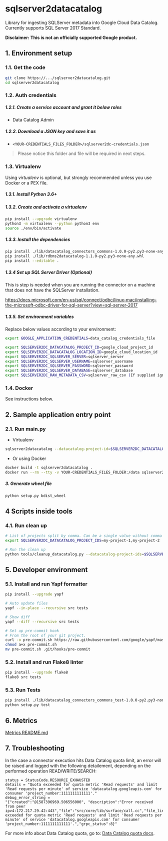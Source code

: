 # sqlserver2datacatalog

Library for ingesting SQLServer metadata into Google Cloud Data Catalog.
Currently supports SQL Server 2017 Standard.

**Disclaimer: This is not an officially supported Google product.**

## 1. Environment setup

### 1.1. Get the code

````bash
git clone https://.../sqlserver2datacatalog.git
cd sqlserver2datacatalog
````

### 1.2. Auth credentials

##### 1.2.1. Create a service account and grant it below roles

- Data Catalog Admin

##### 1.2.2. Download a JSON key and save it as
- `<YOUR-CREDENTIALS_FILES_FOLDER>/sqlserver2dc-credentials.json`

> Please notice this folder and file will be required in next steps.

### 1.3. Virtualenv

Using *virtualenv* is optional, but strongly recommended unless you use Docker or a PEX file.

##### 1.3.1. Install Python 3.6+

##### 1.3.2. Create and activate a *virtualenv*

```bash
pip install --upgrade virtualenv
python3 -m virtualenv --python python3 env
source ./env/bin/activate
```

##### 1.3.3. Install the dependencies

```bash
pip install ./lib/datacatalog_connectors_commons-1.0.0-py2.py3-none-any.whl
pip install ./lib/rdbms2datacatalog-1.1.0-py2.py3-none-any.whl
pip install --editable .
```

##### 1.3.4 Set up SQL Server Driver  (Optional)
This is step is needed when you are running the connector on a machine that does not have the SQLServer installation.

https://docs.microsoft.com/en-us/sql/connect/odbc/linux-mac/installing-the-microsoft-odbc-driver-for-sql-server?view=sql-server-2017


##### 1.3.5. Set environment variables

Replace below values according to your environment:

```bash
export GOOGLE_APPLICATION_CREDENTIALS=data_catalog_credentials_file

export SQLSERVER2DC_DATACATALOG_PROJECT_ID=google_cloud_project_id
export SQLSERVER2DC_DATACATALOG_LOCATION_ID=google_cloud_location_id
export SQLSERVER2DC_SQLSERVER_SERVER=sqlserver_server
export SQLSERVER2DC_SQLSERVER_USERNAME=sqlserver_username
export SQLSERVER2DC_SQLSERVER_PASSWORD=sqlserver_password
export SQLSERVER2DC_SQLSERVER_DATABASE=sqlserver_database
export SQLSERVER2DC_RAW_METADATA_CSV=sqlserver_raw_csv (If supplied ignores the SQLSERVER server credentials)

```

### 1.4. Docker

See instructions below.

## 2. Sample application entry point

### 2.1. Run main.py

- Virtualenv

```bash
sqlserver2datacatalog --datacatalog-project-id=$SQLSERVER2DC_DATACATALOG_PROJECT_ID --datacatalog-location-id=$SQLSERVER2DC_DATACATALOG_LOCATION_ID --sqlserver-host=$SQLSERVER2DC_SQLSERVER_SERVER --sqlserver-user=$SQLSERVER2DC_SQLSERVER_USERNAME --sqlserver-pass=$SQLSERVER2DC_SQLSERVER_PASSWORD --sqlserver-database=$SQLSERVER2DC_SQLSERVER_DATABASE  --raw-metadata-csv=$SQLSERVER2DC_RAW_METADATA_CSV      
```

- Or using Docker

```bash
docker build -t sqlserver2datacatalog .
docker run --rm --tty -v YOUR-CREDENTIALS_FILES_FOLDER:/data sqlserver2datacatalog --datacatalog-project-id=$SQLSERVER2DC_DATACATALOG_PROJECT_ID --datacatalog-location-id=$SQLSERVER2DC_DATACATALOG_LOCATION_ID --sqlserver-host=$SQLSERVER2DC_SQLSERVER_SERVER --sqlserver-user=$SQLSERVER2DC_SQLSERVER_USERNAME --sqlserver-pass=$SQLSERVER2DC_SQLSERVER_PASSWORD --sqlserver-database=$SQLSERVER2DC_SQLSERVER_DATABASE  --raw-metadata-csv=$SQLSERVER2DC_RAW_METADATA_CSV       
```

##### 3. Generate wheel file

```bash
python setup.py bdist_wheel
```

## 4 Scripts inside tools

### 4.1. Run clean up

```bash
# List of projects split by comma. Can be a single value without comma
export SQLSERVER2DC_DATACATALOG_PROJECT_IDS=my-project-1,my-project-2
```

```bash
# Run the clean up
python tools/cleanup_datacatalog.py --datacatalog-project-ids=$SQLSERVER2DC_DATACATALOG_PROJECT_IDS 

```

## 5. Developer environment

### 5.1. Install and run Yapf formatter

```bash
pip install --upgrade yapf

# Auto update files
yapf --in-place --recursive src tests

# Show diff
yapf --diff --recursive src tests

# Set up pre-commit hook
# From the root of your git project.
curl -o pre-commit.sh https://raw.githubusercontent.com/google/yapf/master/plugins/pre-commit.sh
chmod a+x pre-commit.sh
mv pre-commit.sh .git/hooks/pre-commit
```

### 5.2. Install and run Flake8 linter

```bash
pip install --upgrade flake8
flake8 src tests
```


### 5.3. Run Tests

```bash
pip install ./lib/datacatalog_connectors_commons_test-1.0.0-py2.py3-none-any.whl
python setup.py test
```

## 6. Metrics

[Metrics README.md](docs/README.md)

## 7. Troubleshooting

In the case a connector execution hits Data Catalog quota limit, an error will be raised and logged with the following detailement, depending on the performed operation READ/WRITE/SEARCH: 
```
status = StatusCode.RESOURCE_EXHAUSTED
details = "Quota exceeded for quota metric 'Read requests' and limit 'Read requests per minute' of service 'datacatalog.googleapis.com' for consumer 'project_number:1111111111111'."
debug_error_string = 
"{"created":"@1587396969.506556000", "description":"Error received from peer ipv4:172.217.29.42:443","file":"src/core/lib/surface/call.cc","file_line":1056,"grpc_message":"Quota exceeded for quota metric 'Read requests' and limit 'Read requests per minute' of service 'datacatalog.googleapis.com' for consumer 'project_number:1111111111111'.","grpc_status":8}"
```
For more info about Data Catalog quota, go to: [Data Catalog quota docs](https://cloud.google.com/data-catalog/docs/resources/quotas).